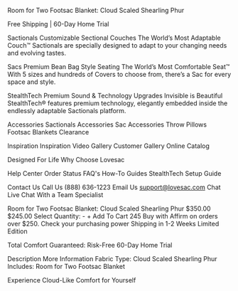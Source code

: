Room for Two Footsac Blanket: Cloud Scaled Shearling Phur

Free Shipping | 60-Day Home Trial

Sactionals Customizable Sectional Couches
The World’s Most Adaptable Couch™
Sactionals are specially designed to adapt to your changing needs and evolving tastes.

Sacs Premium Bean Bag Style Seating
The World’s Most Comfortable Seat™
With 5 sizes and hundreds of Covers to choose from, there’s a Sac for every space and style.

StealthTech Premium Sound & Technology Upgrades
Invisible is Beautiful
StealthTech® features premium technology, elegantly embedded inside the endlessly adaptable Sactionals platform.

Accessories
Sactionals Accessories
Sac Accessories
Throw Pillows
Footsac Blankets
Clearance

Inspiration
Inspiration Video Gallery
Customer Gallery
Online Catalog

Designed For Life
Why Choose Lovesac

Help Center
Order Status
FAQ's
How-To Guides
StealthTech Setup Guide

Contact Us
Call Us (888) 636-1223
Email Us support@lovesac.com
Chat Live Chat With a Team Specialist

Room for Two Footsac Blanket: Cloud Scaled Shearling Phur
$350.00 $245.00
Select Quantity: - +
Add To Cart
245
Buy with Affirm on orders over $250. Check your purchasing power
Shipping in 1-2 Weeks
Limited Edition

Total Comfort Guaranteed: Risk-Free 60-Day Home Trial

Description
More Information
Fabric Type: Cloud Scaled Shearling Phur
Includes: Room for Two Footsac Blanket

Experience Cloud-Like Comfort for Yourself